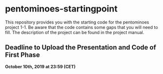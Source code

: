 # pentominoes-startingpoint

This repository provides you with the starting code for the pentominoes project 1-1. 
Be aware that the code contains some gaps that you will need to fill. 
The description of the project can be found in the project manual. 



## Deadline to Upload the Presentation and Code of First Phase

**October 10th, 2019 at 23:59 (CET)**
